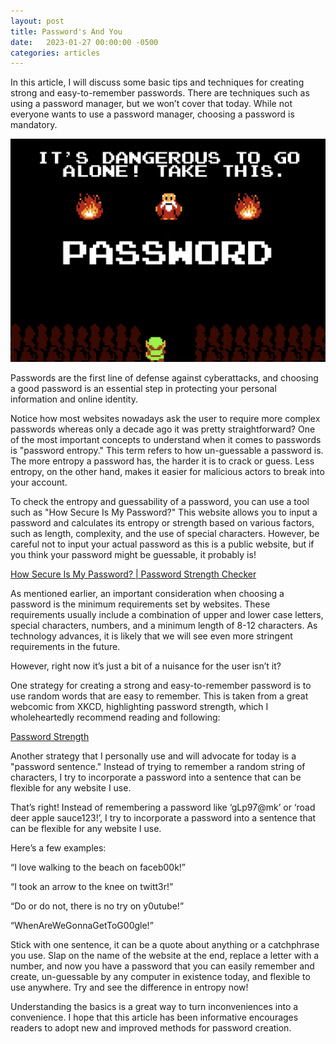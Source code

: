 ```yaml
---
layout: post
title: Password's And You
date:   2023-01-27 00:00:00 -0500
categories: articles
---
```

In this article, I will discuss some basic tips and techniques for creating strong and easy-to-remember passwords. There are techniques such as using a password manager, but we won’t cover that today. While not everyone wants to use a password manager, choosing a password is mandatory.

![Dangerous](https://raw.githubusercontent.com/tayjaf/blog/main/_images/dangerous.png)

Passwords are the first line of defense against cyberattacks, and choosing a good password is an essential step in protecting your personal information and online identity. 

Notice how most websites nowadays ask the user to require more complex passwords whereas only a decade ago it was pretty straightforward? One of the most important concepts to understand when it comes to passwords is "password entropy." This term refers to how un-guessable a password is. The more entropy a password has, the harder it is to crack or guess. Less entropy, on the other hand, makes it easier for malicious actors to break into your account.

To check the entropy and guessability of a password, you can use a tool such as "How Secure Is My Password?" This website allows you to input a password and calculates its entropy or strength based on various factors, such as length, complexity, and the use of special characters. However, be careful not to input your actual password as this is a public website, but if you think your password might be guessable, it probably is! 

[How Secure Is My Password? | Password Strength Checker](https://www.security.org/how-secure-is-my-password/)

As mentioned earlier, an important consideration when choosing a password is the minimum requirements set by websites. These requirements usually include a combination of upper and lower case letters, special characters, numbers, and a minimum length of 8-12 characters. As technology advances, it is likely that we will see even more stringent requirements in the future.

However, right now it’s just a bit of a nuisance for the user isn’t it? 

One strategy for creating a strong and easy-to-remember password is to use random words that are easy to remember. This is taken from a great webcomic from XKCD, highlighting password strength, which I wholeheartedly recommend reading and following:

[Password Strength](https://xkcd.com/936/)

Another strategy that I personally use and will advocate for today is a "password sentence." Instead of trying to remember a random string of characters, I try to incorporate a password into a sentence that can be flexible for any website I use.

That’s right! Instead of remembering a password like ‘gLp97@mk’ or ‘road deer apple sauce123!’, I try to incorporate a password into a sentence that can be flexible for any website I use. 

Here’s a few examples:

“I love walking to the beach on faceb00k!”

“I took an arrow to the knee on twitt3r!”

“Do or do not, there is no try on y0utube!”

“WhenAreWeGonnaGetToG00gle!”

Stick with one sentence, it can be a quote about anything or a catchphrase you use. Slap on the name of the website at the end, replace a letter with a number, and now you have a password that you can easily remember and create, un-guessable by any computer in existence today, and flexible to use anywhere. Try and see the difference in entropy now!

Understanding the basics is a great way to turn inconveniences into a convenience. I hope that this article has been informative encourages readers to adopt new and improved methods for password creation.
